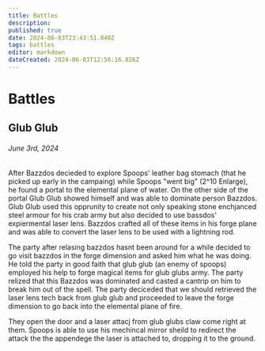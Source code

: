 ```yaml
---
title: Battles
description: 
published: true
date: 2024-06-03T23:43:51.040Z
tags: battles
editor: markdown
dateCreated: 2024-06-03T12:56:16.826Z
---
```


# Battles

## Glub Glub
###### June 3rd, 2024
After Bazzdos decieded to explore Spoops' leather bag stomach (that he picked up early in the campaing) while Spoops "went big" (2^10 Enlarge), he found a portal to the elemental plane of water. On the other side of the portal Glub Glub showed himself and was able to dominate person Bazzdos. Glub Glub used this opprunity to create not only speaking stone enchjanced steel armour for his crab army but also decided to use bassdos' expiermental laser lens. Bazzdos crafted all of these items in his forge plane and was able to convert the laser lens to be used with a lightning rod.

The party after relasing bazzdos hasnt been around for a while decided to go visit bazzdos in the forge dimension and asked him what he was doing. He told the party in good faith that glub glub (an enemy of spoops) employed his help to forge magical items for glub glubs army. The party relized that this Bazzdos was dominated and casted a cantrip on him to break him out of the spell. The party deciceded that we should retrieved the laser lens tech back from glub glub and proceeded to leave the forge dimension to go back into the elemental plane of fire.

They open the door and a laser attacj from glub glubs claw come right at them. Spoops is able to use his mechincal mirror sheild to redirect the attack the the appendege the laser is attached to, dropping it to the ground.